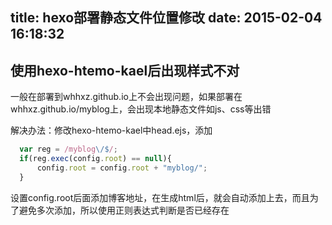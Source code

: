 title: hexo部署静态文件位置修改
date: 2015-02-04 16:18:32
---

## 使用hexo-htemo-kael后出现样式不对

一般在部署到whhxz.github.io上不会出现问题，如果部署在whhxz.github.io/myblog上，会出现本地静态文件如js、css等出错

解决办法：修改hexo-htemo-kael中head.ejs，添加

``` js
  var reg = /myblog\/$/;
  if(reg.exec(config.root) == null){
      config.root = config.root + "myblog/";
  }
```

设置config.root后面添加博客地址，在生成html后，就会自动添加上去，而且为了避免多次添加，所以使用正则表达式判断是否已经存在
<!-- more -->
